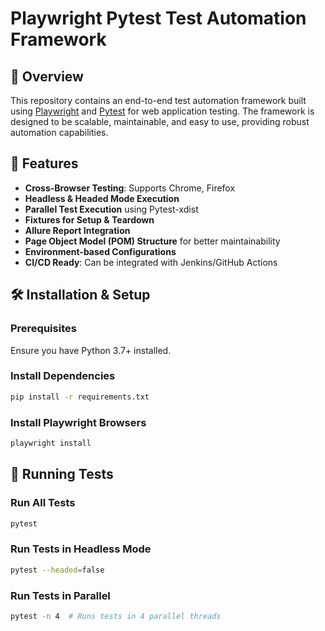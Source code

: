 

# Playwright Pytest Test Automation Framework

## 📌 Overview
This repository contains an end-to-end test automation framework built using [Playwright](https://playwright.dev/python/) and [Pytest](https://docs.pytest.org/en/latest/) for web application testing. The framework is designed to be scalable, maintainable, and easy to use, providing robust automation capabilities.

## 🚀 Features
- **Cross-Browser Testing**: Supports Chrome, Firefox
- **Headless & Headed Mode Execution**
- **Parallel Test Execution** using Pytest-xdist
- **Fixtures for Setup & Teardown**
- **Allure Report Integration**
- **Page Object Model (POM) Structure** for better maintainability
- **Environment-based Configurations**
- **CI/CD Ready**: Can be integrated with Jenkins/GitHub Actions


## 🛠 Installation & Setup
### Prerequisites
Ensure you have Python 3.7+ installed.

### Install Dependencies
```bash
pip install -r requirements.txt
```

### Install Playwright Browsers
```bash
playwright install
```

## 🚦 Running Tests
### Run All Tests
```bash
pytest
```

### Run Tests in Headless Mode
```bash
pytest --headed=false
```

### Run Tests in Parallel
```bash
pytest -n 4  # Runs tests in 4 parallel threads
```

